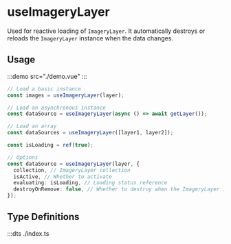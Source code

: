 # useImageryLayer

Used for reactive loading of `ImageryLayer`. It automatically destroys or reloads the `ImageryLayer` instance when the data changes.

## Usage

:::demo src="./demo.vue"
:::

```ts
// Load a basic instance
const images = useImageryLayer(layer);

// Load an asynchronous instance
const dataSource = useImageryLayer(async () => await getLayer());

// Load an array
const dataSources = useImageryLayer([layer1, layer2]);

const isLoading = ref(true);

// Options
const dataSource = useImageryLayer(layer, {
  collection, // ImageryLayer collection
  isActive, // Whether to activate
  evaluating: isLoading, // Loading status reference
  destroyOnRemove: false, // Whether to destroy when the ImageryLayer is removed
});
```

## Type Definitions

:::dts ./index.ts
